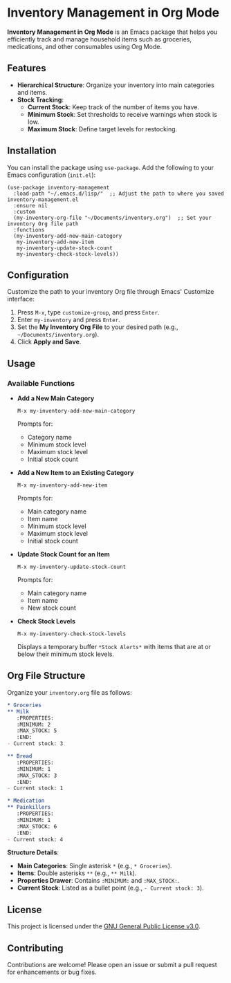 
# Inventory Management in Org Mode

**Inventory Management in Org Mode** is an Emacs package that helps you efficiently track and manage household items such as groceries, medications, and other consumables using Org Mode.

## Features

- **Hierarchical Structure**: Organize your inventory into main categories and items.
- **Stock Tracking**:
  - **Current Stock**: Keep track of the number of items you have.
  - **Minimum Stock**: Set thresholds to receive warnings when stock is low.
  - **Maximum Stock**: Define target levels for restocking.

## Installation

You can install the package using `use-package`. Add the following to your Emacs configuration (`init.el`):

```elisp
(use-package inventory-management
  :load-path "~/.emacs.d/lisp/"  ;; Adjust the path to where you saved inventory-management.el
  :ensure nil
  :custom
  (my-inventory-org-file "~/Documents/inventory.org")  ;; Set your inventory Org file path
  :functions
  (my-inventory-add-new-main-category
   my-inventory-add-new-item
   my-inventory-update-stock-count
   my-inventory-check-stock-levels))
```

## Configuration

Customize the path to your inventory Org file through Emacs' Customize interface:

1. Press `M-x`, type `customize-group`, and press `Enter`.
2. Enter `my-inventory` and press `Enter`.
3. Set the **My Inventory Org File** to your desired path (e.g., `~/Documents/inventory.org`).
4. Click **Apply and Save**.

## Usage

### Available Functions

- **Add a New Main Category**
  
  ```elisp
  M-x my-inventory-add-new-main-category
  ```
  
  Prompts for:
  - Category name
  - Minimum stock level
  - Maximum stock level
  - Initial stock count

- **Add a New Item to an Existing Category**
  
  ```elisp
  M-x my-inventory-add-new-item
  ```
  
  Prompts for:
  - Main category name
  - Item name
  - Minimum stock level
  - Maximum stock level
  - Initial stock count

- **Update Stock Count for an Item**
  
  ```elisp
  M-x my-inventory-update-stock-count
  ```
  
  Prompts for:
  - Main category name
  - Item name
  - New stock count

- **Check Stock Levels**
  
  ```elisp
  M-x my-inventory-check-stock-levels
  ```
  
  Displays a temporary buffer `*Stock Alerts*` with items that are at or below their minimum stock levels.

## Org File Structure

Organize your `inventory.org` file as follows:

```org
* Groceries
** Milk
   :PROPERTIES:
   :MINIMUM: 2
   :MAX_STOCK: 5
   :END:
- Current stock: 3

** Bread
   :PROPERTIES:
   :MINIMUM: 1
   :MAX_STOCK: 3
   :END:
- Current stock: 1

* Medication
** Painkillers
   :PROPERTIES:
   :MINIMUM: 1
   :MAX_STOCK: 6
   :END:
- Current stock: 4
```

**Structure Details**:

- **Main Categories**: Single asterisk `*` (e.g., `* Groceries`).
- **Items**: Double asterisks `**` (e.g., `** Milk`).
- **Properties Drawer**: Contains `:MINIMUM:` and `:MAX_STOCK:`.
- **Current Stock**: Listed as a bullet point (e.g., `- Current stock: 3`).

## License

This project is licensed under the [GNU General Public License v3.0](LICENSE).

## Contributing

Contributions are welcome! Please open an issue or submit a pull request for enhancements or bug fixes.

